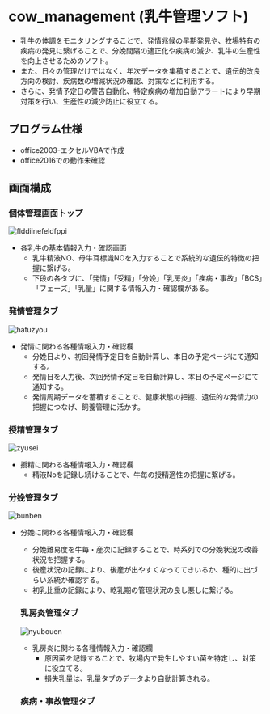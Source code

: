 # cow_management (乳牛管理ソフト)
+ 乳牛の体調をモニタリングすることで、発情兆候の早期発見や、牧場特有の疾病の発見に繋げることで、分娩間隔の適正化や疾病の減少、乳牛の生産性を向上させるためのソフト。  
+ また、日々の管理だけではなく、年次データを集積することで、遺伝的改良方向の検討、疾病数の増減状況の確認、対策などに利用する。
+ さらに、発情予定日の警告自動化、特定疾病の増加自動アラートにより早期対策を行い、生産性の減少防止に役立てる。

## プログラム仕様
+ office2003-エクセルVBAで作成  
+ office2016での動作未確認  
  
  
## 画面構成  


### 個体管理画面トップ  
  
![flddiinefeldfppi](https://user-images.githubusercontent.com/61402011/86435738-a6f4c280-bd3b-11ea-8ec4-0a290664c6a6.png)  
+ 各乳牛の基本情報入力・確認画面
  + 乳牛精液NO、母牛耳標識NOを入力することで系統的な遺伝的特徴の把握に繋げる。
  + 下段の各タブに、「発情」「受精」「分娩」「乳房炎」「疾病・事故」「BCS」「フェーズ」「乳量」に関する情報入力・確認欄がある。


### 発情管理タブ  

![hatuzyou](https://user-images.githubusercontent.com/61402011/86440865-31daba80-bd46-11ea-8678-02a8c7c491d9.png)  
+ 発情に関わる各種情報入力・確認欄  
  + 分娩日より、初回発情予定日を自動計算し、本日の予定ページにて通知する。
  + 発情日を入力後、次回発情予定日を自動計算し、本日の予定ページにて通知する。
  + 発情周期データを蓄積することで、健康状態の把握、遺伝的な発情力の把握につなげ、飼養管理に活かす。


### 授精管理タブ  
  
![zyusei](https://user-images.githubusercontent.com/61402011/86441330-ff7d8d00-bd46-11ea-8784-3398280cdd2c.png)  
+ 授精に関わる各種情報入力・確認欄
  + 精液Noを記録し続けることで、牛毎の授精適性の把握に繋げる。  


### 分娩管理タブ  
  
![bunben](https://user-images.githubusercontent.com/61402011/86441964-f7721d00-bd47-11ea-9569-f3ee4c805730.png)  
+ 分娩に関わる各種情報入力・確認欄
  + 分娩難易度を牛毎・産次に記録することで、時系列での分娩状況の改善状況を把握する。
  + 後産状況の記録により、後産が出やすくなっててきいるか、種的に出づらい系統か確認する。
  + 初乳比重の記録により、乾乳期の管理状況の良し悪しに繋げる。  
  
  
  ### 乳房炎管理タブ  
  
  ![nyubouen](https://user-images.githubusercontent.com/61402011/86444137-479eae80-bd4b-11ea-87d0-fe2c56fff42e.png)  
  + 乳房炎に関わる各種情報入力・確認欄
    + 原因菌を記録することで、牧場内で発生しやすい菌を特定し、対策に役立てる。
    + 損失乳量は、乳量タブのデータより自動計算される。  
  
  
  ### 疾病・事故管理タブ  
    
  


